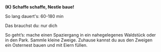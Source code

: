 **(K) Schaffe schaffe, Nestle baue!**

So lang dauert's: 60-180 min

Das brauchst du: nur dich 

So geht’s: mache einen Spaziergang in ein nahegelegenes Waldstück oder in den Park. Sammle kleine Zweige. Zuhause kannst du aus den Zweigen ein Osternest bauen und mit Eiern füllen.
